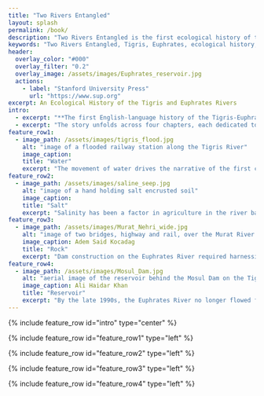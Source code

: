```yaml
---
title: "Two Rivers Entangled"
layout: splash
permalink: /book/
description: "Two Rivers Entangled is the first ecological history of the Tigris-Euphrates River Basin in the twentieth century. It reveals how rivers and societies were reshaped in Iraq, Syria, and Turkey through water, politics, and environmental change."
keywords: "Two Rivers Entangled, Tigris, Euphrates, ecological history, Middle East environment, Iraqi water politics, Syria dams, Turkey water engineering, Dale J. Stahl, environmental history, Stanford University Press"
header:
  overlay_color: "#000"
  overlay_filter: "0.2"
  overlay_image: /assets/images/Euphrates_reservoir.jpg
  actions:
    - label: "Stanford University Press"
      url: "https://www.sup.org"
excerpt: An Ecological History of the Tigris and Euphrates Rivers
intro:
  - excerpt: "**The first English-language history of the Tigris-Euphrates River Basin in the twentieth century, *Two Rivers Entangled* tells a new story of Iraq, Syria, and Turkey by analyzing the changing interactions between societies and ecologies.**"
  - excerpt: "The story unfolds across four chapters, each dedicated to a natural process and its entanglement with political aims, social factors, and economic plans."
feature_row1:
  - image_path: /assets/images/tigris_flood.jpg
    alt: "image of a flooded railway station along the Tigris River"
    image_caption:
    title: "Water"
    excerpt: "The movement of water drives the narrative of the first chapter, which begins with a great flood that struck the lower basin in 1919 during the time of the Paris peace talks. The flood devastated areas that would soon become part of the new state of Iraq. The event is a non-entity in most histories of the time, which focus instead on the political machinations surrounding British and French imperial designs. Even so, the flood drove a debate among British irrigation engineers about whether the problems of flooding were the result of the rivers’ physical characteristics or the human nature of Iraq’s inhabitants. Those arguing that human intervention made the floods advocated for a “regeneration” of the rivers, which would have entailed massive social and physical intervention by the state."
feature_row2:
  - image_path: /assets/images/saline_seep.jpg
    alt: "image of a hand holding salt encrusted soil"
    image_caption:
    title: "Salt"
    excerpt: "Salinity has been a factor in agriculture in the river basin for millennia but rarely figures into studies focused on modernization and development, as if the triumph of fossil fueled technology had largely transcended base ecological factors. In this chapter, I explore the emerging connection in the 1940s and 1950s of two huge underground reserves in the lower basin, one of oil and one of salt. In Iraq, the exploitation of the country’s oil supply provided finance for major water projects. These oil-funded projects altered the interface between water and land, bringing as much salt to the surface as the wells drawing up oil. Degradation of agricultural lands then figured into other social and political processes, including internal migration, urbanization, and civil unrest."
feature_row3:
  - image_path: /assets/images/Murat_Nehri_wide.jpg
    alt: "image of two bridges, highway and rail, over the Murat River in Turkey"
    image_caption: Adem Said Kocadag
    title: "Rock"
    excerpt: "Dam construction on the Euphrates River required harnessing the region’s geological features to fulfill both a new technical vision of the river and a new cultural conception of the environment. Rather than merely a story of technical triumph, then, in this chapter I weave together the history of rock, engineering knowledge, and cultural production to explore the intricate environmental, technical, and social factors involved in the construction of Turkey’s Keban Dam. The chapter begins by showing how poetry and storytelling about the river and its rocky canyon shifted in local Turkish publications as construction commenced on the dam. I then draw this mode of analysis into a discussion of engineering, analyzing technical documents as a literary genre."
feature_row4:
  - image_path: /assets/images/Mosul_Dam.jpg
    alt: "aerial image of the reservoir behind the Mosul Dam on the Tigris River"
    image_caption: Ali Haidar Khan
    title: "Reservoir"
    excerpt: "By the late 1990s, the Euphrates River no longer flowed freely; the river had become a series of lakes. Its neighbor, the Tigris, was fast becoming the same as all three basin states constructed major dams. This chapter begins by following the career of civil engineer and Turkish prime minister Süleyman Demirel, who was known in Turkey as the “King of Dams.” Demirel’s writings reveal a fascination with the American West and its water engineering. Demirel dreamt civilization through rivers, advocating for an American-style remaking of the Tigris and Euphrates. A similar dynamic appeared in Syria, where the construction of the Tabqa Dam and its reservoir, Lake Assad, connoted the triumph of revolution and of Ba’thist civilization."
---
```


{% include feature_row id="intro" type="center" %}

{% include feature_row id="feature_row1" type="left" %}

{% include feature_row id="feature_row2" type="left" %}

{% include feature_row id="feature_row3" type="left" %}

{% include feature_row id="feature_row4" type="left" %}
